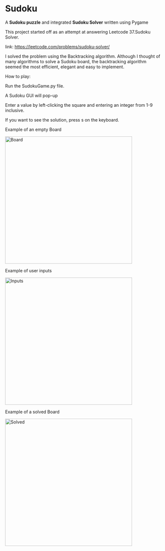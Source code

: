 # Sudoku
A **Sudoku puzzle** and integrated **Sudoku Solver** written using Pygame


This project started off as an attempt at answering Leetcode 37.Sudoku Solver. 

link: https://leetcode.com/problems/sudoku-solver/

I solved the problem using the Backtracking algorithm. Although I thought of many algorithms to solve a Sudoku board, the backtracking algorithm seemed the most efficient,
elegant and easy to implement.

How to play:

Run the SudokuGame.py file.

A Sudoku GUI will pop-up

Enter a value by left-clicking the square and entering an integer from 1-9 inclusive.

If you want to see the solution, press s on the keyboard.

Example of an empty Board

<img width="412" alt="Board" src="https://user-images.githubusercontent.com/76454082/114672723-7337c780-9cd3-11eb-8264-98107de57558.png">

Example of user inputs

<img width="412" alt="Inputs" src="https://user-images.githubusercontent.com/76454082/114673164-e7726b00-9cd3-11eb-80c6-b669c6ce217d.png">

Example of a solved Board

<img width="412" alt="Solved" src="https://user-images.githubusercontent.com/76454082/114672730-75018b00-9cd3-11eb-8765-4bf9df50a980.png">
